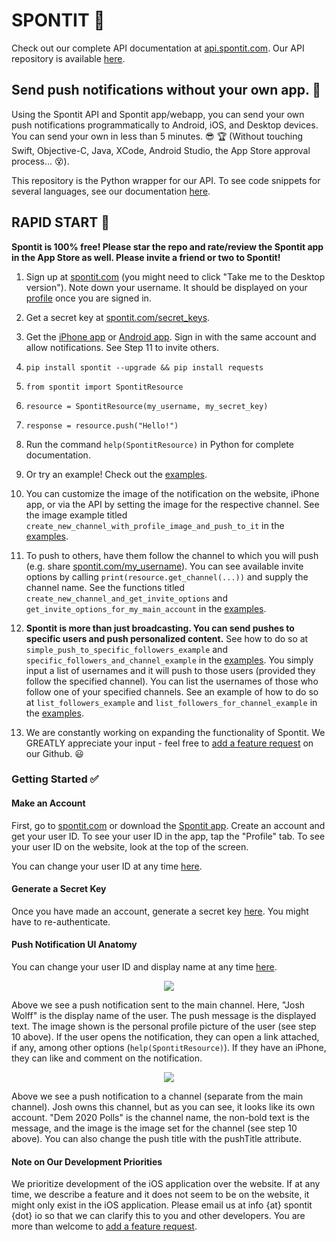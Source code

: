 # SPONTIT :vibration_mode:

Check out our complete API documentation at <a href="https://api.spontit.com">api.spontit.com</a>. Our API repository is available <a href="https://github.com/spontit/spontit-api">here</a>.

## Send push notifications without your own app. :punch:
Using the Spontit API and Spontit app/webapp, you can send your own push notifications programmatically to Android, iOS, and Desktop devices. You can send your own in less than 5 minutes. :sunglasses: :trophy: (Without touching Swift, Objective-C, Java, XCode, Android Studio, the App Store approval process... :dizzy_face:).

This repository is the Python wrapper for our API. To see code snippets for several languages, see our documentation <a href="https://api.spontit.com">here</a>.

## RAPID START :running:

**Spontit is 100% free! Please star the repo and rate/review the Spontit app in the App Store as well. Please invite a friend or two to Spontit!**

1) Sign up at <a href="https://www.spontit.com" target="_blank">spontit.com</a> (you might need to click "Take me to the Desktop version"). Note down your username. It should be displayed on your <a href="https://spontit.com/profile" target="_blank">profile</a> once you are signed in.
2) Get a secret key at <a href="https://www.spontit.com/secret_keys" target="_blank">spontit.com/secret_keys</a>. 
3) Get the <a href="https://apps.apple.com/us/app/spontit/id1448318683">iPhone app</a> or <a href="https://play.google.com/store/apps/details?id=xyz.appmaker.nqratw">Android app</a>. Sign in with the same account and allow notifications. See Step 11 to invite others.
4) `pip install spontit --upgrade && pip install requests`
5) `from spontit import SpontitResource`
6) `resource = SpontitResource(my_username, my_secret_key)`
7) `response = resource.push("Hello!")`


8) Run the command `help(SpontitResource)` in Python for complete documentation.
9) Or try an example! Check out the <a href="https://github.com/spontit/spontit-api-python-wrapper/blob/master/spontit/examples/examples.py">examples</a>.
10) You can customize the image of the notification on the website, iPhone app, or via the API by setting the image for the respective channel. See the image example titled `create_new_channel_with_profile_image_and_push_to_it` in the <a href="https://github.com/spontit/spontit-api-python-wrapper/blob/master/spontit/examples/examples.py">examples</a>.
11) To push to others, have them follow the channel to which you will push (e.g. share <a href="https://spontit.com">spontit.com/my_username</a>). You can see available invite options by calling `print(resource.get_channel(...))` and supply the channel name. See the functions titled `create_new_channel_and_get_invite_options` and `get_invite_options_for_my_main_account` in the <a href="https://github.com/spontit/spontit-api-python-wrapper/blob/master/spontit/examples/examples.py">examples</a>.
12) <b>Spontit is more than just broadcasting. You can send pushes to specific users and push personalized content.</b> See how to do so at `simple_push_to_specific_followers_example` and `specific_followers_and_channel_example` in the <a href="https://github.com/spontit/spontit-api-python-wrapper/blob/master/spontit/examples/examples.py">examples</a>. You simply input a list of usernames and it will push to those users (provided they follow the specified channel). You can list the usernames of those who follow one of your specified channels. See an example of how to do so at `list_followers_example` and `list_followers_for_channel_example` in the <a href="https://github.com/spontit/spontit-api-python-wrapper/blob/master/spontit/examples/examples.py">examples</a>.  
13) We are constantly working on expanding the functionality of Spontit. We GREATLY appreciate your input - feel free to <a href="https://github.com/spontit/spontit-api-python-wrapper/issues/new" target="_blank">add a feature request</a> on our Github. :smiley:

### Getting Started :white_check_mark:

#### Make an Account

First, go to <a href="https://www.spontit.com" target="_blank">spontit.com</a> or download the <a href="https://itunes.apple.com/us/app/spontit/id1448318683" target="_blank">Spontit app</a>.
Create an account and get your user ID. To see your user ID in the app, tap the "Profile" tab. To see your user ID on the website, look at the top of the screen.

You can change your user ID at any time <a href="https://www.spontit.com/profile" target="_blank">here</a>.

#### Generate a Secret Key

Once you have made an account, generate a secret key <a href="https://spontit.com/secret_keys">here</a>. You might have to re-authenticate.

#### Push Notification UI Anatomy

You can change your user ID and display name at any time <a href="https://www.spontit.com/profile">here</a>.

<p align="center">
    <img src="https://github.com/spontit/spontit-api-python-wrapper/raw/master/images/main_channel_push.png" /> 
</p>

Above we see a push notification sent to the main channel. Here, "Josh Wolff" is the display name of the user. The push message is the displayed text. The image shown is the personal profile picture of the user (see step 10 above). If the user opens the notification, they can open a link attached, if any, among other options (`help(SpontitResource)`). If they have an iPhone, they can like and comment on the notification.

<p align="center">
    <img src="https://github.com/spontit/spontit-api-python-wrapper/raw/master/images/topic_push.png" /> 
</p>

Above we see a push notification to a channel (separate from the main channel). Josh owns this channel, but as you can see, it looks like its own account. "Dem 2020 Polls" is the channel name, the non-bold text is the message, and the image is the image set for the channel (see step 10 above). You can also change the push title with the pushTitle attribute.

#### Note on Our Development Priorities

We prioritize development of the iOS application over the website. If at any time, we describe a feature and it does not seem to be on the website, it might only exist in the iOS application. Please email us at info {at} spontit {dot} io so that we can clarify this to you and other developers. You are more than welcome to <a href="https://github.com/spontit/spontit-api-python-wrapper/issues/new" target="_blank">add a feature request</a>.
